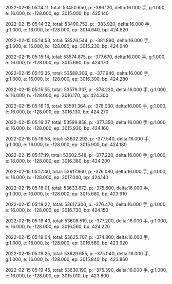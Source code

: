 2022-02-15 05:14:11, total: 53450.650, p: -386.120, delta:16.000 手, g:1.000, e: 16.000, b: -128.000, ep: 3015.000, bp: 425.140

2022-02-15 05:14:32, total: 53490.752, p: -383.920, delta:16.000 手, g:1.000, e: 16.000, b: -128.000, ep: 3014.640, bp: 424.820

2022-02-15 05:14:53, total: 53526.544, p: -381.890, delta:16.000 手, g:1.000, e: 16.000, b: -128.000, ep: 3015.230, bp: 424.640

2022-02-15 05:15:14, total: 53574.875, p: -377.670, delta:16.000 手, g:1.000, e: 16.000, b: -128.000, ep: 3015.690, bp: 424.170

2022-02-15 05:15:35, total: 53588.306, p: -377.940, delta:16.000 手, g:1.000, e: 16.000, b: -128.000, ep: 3016.300, bp: 424.280

2022-02-15 05:15:55, total: 53579.337, p: -378.230, delta:16.000 手, g:1.000, e: 16.000, b: -128.000, ep: 3016.170, bp: 424.300

2022-02-15 05:16:16, total: 53591.364, p: -378.030, delta:16.000 手, g:1.000, e: 16.000, b: -128.000, ep: 3016.130, bp: 424.270

2022-02-15 05:16:37, total: 53599.858, p: -377.350, delta:16.000 手, g:1.000, e: 16.000, b: -128.000, ep: 3015.930, bp: 424.160

2022-02-15 05:16:58, total: 53602.293, p: -377.540, delta:16.000 手, g:1.000, e: 16.000, b: -128.000, ep: 3015.900, bp: 424.180

2022-02-15 05:17:19, total: 53602.548, p: -377.220, delta:16.000 手, g:1.000, e: 16.000, b: -128.000, ep: 3016.380, bp: 424.200

2022-02-15 05:17:40, total: 53617.860, p: -376.080, delta:16.000 手, g:1.000, e: 16.000, b: -128.000, ep: 3017.040, bp: 424.140

2022-02-15 05:18:01, total: 53633.672, p: -375.600, delta:16.000 手, g:1.000, e: 16.000, b: -128.000, ep: 3015.680, bp: 423.910

2022-02-15 05:18:22, total: 53617.300, p: -376.470, delta:16.000 手, g:1.000, e: 16.000, b: -128.000, ep: 3016.730, bp: 424.150

2022-02-15 05:18:43, total: 53608.519, p: -377.200, delta:16.000 手, g:1.000, e: 16.000, b: -128.000, ep: 3016.560, bp: 424.220

2022-02-15 05:19:04, total: 53625.707, p: -374.800, delta:16.000 手, g:1.000, e: 16.000, b: -128.000, ep: 3016.560, bp: 423.920

2022-02-15 05:19:25, total: 53629.655, p: -375.040, delta:16.000 手, g:1.000, e: 16.000, b: -128.000, ep: 3015.840, bp: 423.860

2022-02-15 05:19:45, total: 53630.190, p: -375.390, delta:16.000 手, g:1.000, e: 16.000, b: -128.000, ep: 3015.010, bp: 423.800